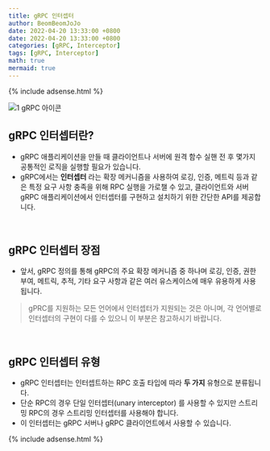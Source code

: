 ```yaml
---
title: gRPC 인터셉터
author: BeomBeomJoJo
date: 2022-04-20 13:33:00 +0800
date: 2022-04-20 13:33:00 +0800
categories: [gRPC, Interceptor]
tags: [gRPC, Interceptor]
math: true
mermaid: true
---
```


{% include adsense.html %}

![1  gRPC 아이콘](https://user-images.githubusercontent.com/22911504/164218731-bc9c88be-031f-4c74-a9a9-06619626130d.png)

## **gRPC 인터셉터란?**
* gRPC 애플리케이션을 만들 때 클라이언트나 서버에 원격 함수 실핸 전 후 몇가지 공통적인 로직을 실행할 필요가 있습니다.
* gRPC에서는 **인터셉터** 라는 확장 메커니즘을 사용하여 로깅, 인증, 메트릭 등과 같은 특정 요구 사항 충족을 위해 RPC 실행을 가로챌 수 있고, 클라이언트와 서버 gRPC 애플리케이션에서 인터셉터를 구현하고 설치하기 위한 간단한 API를 제공합니다.

<br/>

## **gRPC 인터셉터 장점**
* 앞서, gRPC 정의를 통해 gRPC의 주요 확장 메커니즘 중 하나며 로깅, 인증, 권한 부여, 메트릭, 추적, 기타 요구 사항과 같은 여러 유스케이스에 매우 유용하게 사용됩니다.

> gPRC를 지원하는 모든 언어에서 인터셉터가 지원되는 것은 아니며, 각 언어별로 인터셉터의 구현이 다를 수 있으니 이 부분은 참고하시기 바랍니다.

<br/>

## **gRPC 인터셉터 유형**
* gRPC 인터셉터는 인터셉트하는 RPC 호출 타입에 따라 **두 가지** 유형으로 분류됩니다.
* 단순 RPC의 경우 단일 인터셉터(unary interceptor) 를 사용할 수 있지만 스트리밍 RPC의 경우 스트리밍 인터셉터를 사용해야 합니다.
* 이 인터셉터는 gRPC 서버나 gRPC 클라이언트에서 사용할 수 있습니다.

{% include adsense.html %}